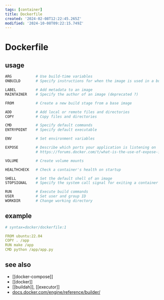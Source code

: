 ```yaml
---
tags: [container]
title: Dockerfile
created: '2024-02-08T12:22:45.265Z'
modified: '2024-10-08T09:22:15.749Z'
---
```


# Dockerfile

## usage

```sh
ARG           # Use build-time variables
ONBUILD       # Specify instructions for when the image is used in a build

LABEL         # Add metadata to an image
MAINTAINER    # Specify the author of an image (deprecated ?)

FROM          # Create a new build stage from a base image

ADD           # Add local or remote files and directories
COPY          # Copy files and directories

CMD           # Specify default commands
ENTRYPOINT    # Specify default executable

ENV           # Set environment variables

EXPOSE        # Describe which ports your application is listening on
              # https://forums.docker.com/t/what-is-the-use-of-expose-in-docker-file/37726/2

VOLUME        # Create volume mounts

HEALTHCHECK   # Check a container's health on startup

SHELL         # Set the default shell of an image
STOPSIGNAL    # Specify the system call signal for exiting a container

RUN           # Execute build commands
USER          # Set user and group ID
WORKDIR       # Change working directory
```

## example

```yaml
# syntax=docker/dockerfile:1

FROM ubuntu:22.04
COPY . /app
RUN make /app
CMD python /app/app.py
```

## see also

- [[docker-compose]]
- [[docker]]
- [[buildah]], [[executor]]
- [docs.docker.com/engine/reference/builder/](https://docs.docker.com/engine/reference/builder/)

